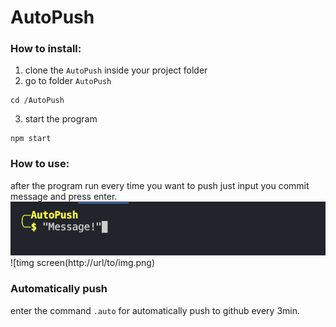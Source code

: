 # AutoPush

### How to install: 

1. clone the ``` AutoPush ``` inside your project folder
2. go to folder ``` AutoPush ```
```shell
cd /AutoPush 
```
3. start the program
```shell
npm start
```

### How to use: 
after the program run every time you want to push just input you commit message and press enter.
![img screen](https://raw.githubusercontent.com/Ra-Wo/AutoPush/main/imgs/Screen%20Shot%202022-02-18%20at%204.09.38%20PM.png)
![timg screen(http://url/to/img.png)

### Automatically push
enter the command ```.auto``` for automatically push to github every 3min.
